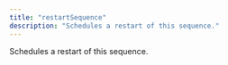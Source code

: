 ```yaml
---
title: "restartSequence"
description: "Schedules a restart of this sequence."
---
```

Schedules a restart of this sequence.

